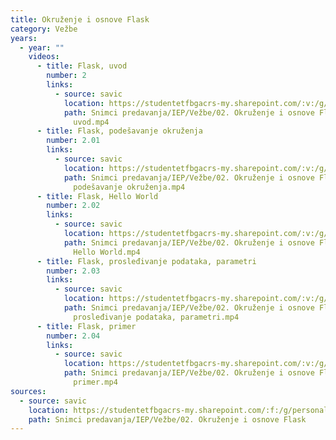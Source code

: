 ```yaml
---
title: Okruženje i osnove Flask
category: Vežbe
years:
  - year: ""
    videos:
      - title: Flask, uvod
        number: 2
        links:
          - source: savic
            location: https://studentetfbgacrs-my.sharepoint.com/:v:/g/personal/sa190595d_student_etf_bg_ac_rs/EcYCPh6zyotLr_ErzlbWnH4BYGAULKomw2aNjwXC1dLabA
            path: Snimci predavanja/IEP/Vežbe/02. Okruženje i osnove Flask/02.00 - Flask,
              uvod.mp4
      - title: Flask, podešavanje okruženja
        number: 2.01
        links:
          - source: savic
            location: https://studentetfbgacrs-my.sharepoint.com/:v:/g/personal/sa190595d_student_etf_bg_ac_rs/ESlktEoOfzVGu644rQdv_A0BOWmUkTdDjb0I4dkQf5IIog
            path: Snimci predavanja/IEP/Vežbe/02. Okruženje i osnove Flask/02.01 - Flask,
              podešavanje okruženja.mp4
      - title: Flask, Hello World
        number: 2.02
        links:
          - source: savic
            location: https://studentetfbgacrs-my.sharepoint.com/:v:/g/personal/sa190595d_student_etf_bg_ac_rs/EbexW2JbvhhFg-k6WjyuJ0gBq4TS9c18gaBvNrO65YjFMg
            path: Snimci predavanja/IEP/Vežbe/02. Okruženje i osnove Flask/02.02 - Flask,
              Hello World.mp4
      - title: Flask, prosleđivanje podataka, parametri
        number: 2.03
        links:
          - source: savic
            location: https://studentetfbgacrs-my.sharepoint.com/:v:/g/personal/sa190595d_student_etf_bg_ac_rs/EWZBeBDiAaBCro0KzwL0pR8B51u565VH3sz82G87yBUifA
            path: Snimci predavanja/IEP/Vežbe/02. Okruženje i osnove Flask/02.03 - Flask,
              prosleđivanje podataka, parametri.mp4
      - title: Flask, primer
        number: 2.04
        links:
          - source: savic
            location: https://studentetfbgacrs-my.sharepoint.com/:v:/g/personal/sa190595d_student_etf_bg_ac_rs/EQZQdybQfi1CrV-fQEi8Ss8B8t5iSr_c4cJ8R7H0psN3YA
            path: Snimci predavanja/IEP/Vežbe/02. Okruženje i osnove Flask/02.04 - Flask,
              primer.mp4
sources:
  - source: savic
    location: https://studentetfbgacrs-my.sharepoint.com/:f:/g/personal/sa190595d_student_etf_bg_ac_rs/ErF6f9i4QUpJojoH70hvXqwBgxfEDJHu3wgq_NFSQ9RbXg
    path: Snimci predavanja/IEP/Vežbe/02. Okruženje i osnove Flask
---
```



